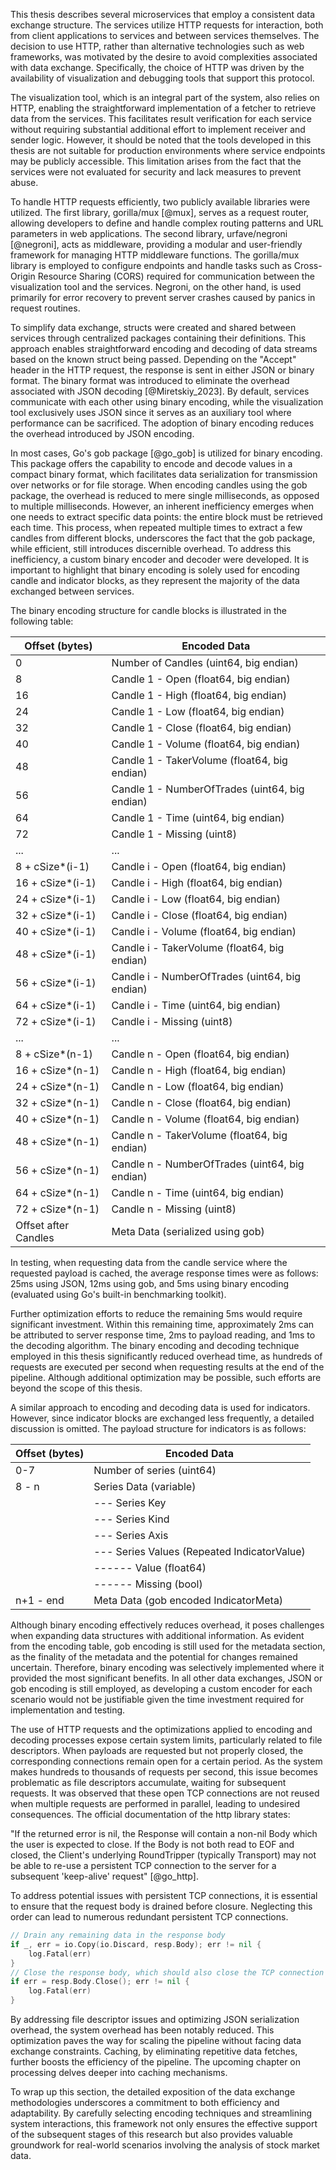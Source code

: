 <!-- Data Exchange Protocol -->

This thesis describes several microservices that employ a consistent data exchange structure. The services utilize HTTP requests for interaction, both from client applications to services and between services themselves. The decision to use HTTP, rather than alternative technologies such as web frameworks, was motivated by the desire to avoid complexities associated with data exchange. Specifically, the choice of HTTP was driven by the availability of visualization and debugging tools that support this protocol.

The visualization tool, which is an integral part of the system, also relies on HTTP, enabling the straightforward implementation of a fetcher to retrieve data from the services. This facilitates result verification for each service without requiring substantial additional effort to implement receiver and sender logic. However, it should be noted that the tools developed in this thesis are not suitable for production environments where service endpoints may be publicly accessible. This limitation arises from the fact that the services were not evaluated for security and lack measures to prevent abuse.

To handle HTTP requests efficiently, two publicly available libraries were utilized. The first library, gorilla/mux [@mux], serves as a request router, allowing developers to define and handle complex routing patterns and URL parameters in web applications. The second library, urfave/negroni [@negroni], acts as middleware, providing a modular and user-friendly framework for managing HTTP middleware functions. The gorilla/mux library is employed to configure endpoints and handle tasks such as Cross-Origin Resource Sharing (CORS) required for communication between the visualization tool and the services. Negroni, on the other hand, is used primarily for error recovery to prevent server crashes caused by panics in request routines.

<!-- Data Serialization -->
To simplify data exchange, structs were created and shared between services through centralized packages containing their definitions. This approach enables straightforward encoding and decoding of data streams based on the known struct being passed. Depending on the "Accept" header in the HTTP request, the response is sent in either JSON or binary format. The binary format was introduced to eliminate the overhead associated with JSON decoding [@Miretskiy_2023]. By default, services communicate with each other using binary encoding, while the visualization tool exclusively uses JSON since it serves as an auxiliary tool where performance can be sacrificed. The adoption of binary encoding reduces the overhead introduced by JSON encoding.

In most cases, Go's gob package [@go_gob] is utilized for binary encoding. This package offers the capability to encode and decode values in a compact binary format, which facilitates data serialization for transmission over networks or for file storage. When encoding candles using the gob package, the overhead is reduced to mere single milliseconds, as opposed to multiple milliseconds. However, an inherent inefficiency emerges when one needs to extract specific data points: the entire block must be retrieved each time. This process, when repeated multiple times to extract a few candles from different blocks, underscores the fact that the gob package, while efficient, still introduces discernible overhead. To address this inefficiency, a custom binary encoder and decoder were developed. It is important to highlight that binary encoding is solely used for encoding candle and indicator blocks, as they represent the majority of the data exchanged between services.

The binary encoding structure for candle blocks is illustrated in the following table:

| Offset (bytes)       | Encoded Data                                   |
|----------------------|------------------------------------------------|
| 0                    | Number of Candles (uint64, big endian)         |
| 8                    | Candle 1 - Open (float64, big endian)          |
| 16                   | Candle 1 - High (float64, big endian)          |
| 24                   | Candle 1 - Low (float64, big endian)           |
| 32                   | Candle 1 - Close (float64, big endian)         |
| 40                   | Candle 1 - Volume (float64, big endian)        |
| 48                   | Candle 1 - TakerVolume (float64, big endian)   |
| 56                   | Candle 1 - NumberOfTrades (uint64, big endian) |
| 64                   | Candle 1 - Time (uint64, big endian)           |
| 72                   | Candle 1 - Missing (uint8)                     |
| ...                  | ...                                            |
| 8 + cSize*(i-1)      | Candle i - Open (float64, big endian)          |
| 16 + cSize*(i-1)     | Candle i - High (float64, big endian)          |
| 24 + cSize*(i-1)     | Candle i - Low (float64, big endian)           |
| 32 + cSize*(i-1)     | Candle i - Close (float64, big endian)         |
| 40 + cSize*(i-1)     | Candle i - Volume (float64, big endian)        |
| 48 + cSize*(i-1)     | Candle i - TakerVolume (float64, big endian)   |
| 56 + cSize*(i-1)     | Candle i - NumberOfTrades (uint64, big endian) |
| 64 + cSize*(i-1)     | Candle i - Time (uint64, big endian)           |
| 72 + cSize*(i-1)     | Candle i - Missing (uint8)                     |
| ...                  | ...                                            |
| 8 + cSize*(n-1)      | Candle n - Open (float64, big endian)          |
| 16 + cSize*(n-1)     | Candle n - High (float64, big endian)          |
| 24 + cSize*(n-1)     | Candle n - Low (float64, big endian)           |
| 32 + cSize*(n-1)     | Candle n - Close (float64, big endian)         |
| 40 + cSize*(n-1)     | Candle n - Volume (float64, big endian)        |
| 48 + cSize*(n-1)     | Candle n - TakerVolume (float64, big endian)   |
| 56 + cSize*(n-1)     | Candle n - NumberOfTrades (uint64, big endian) |
| 64 + cSize*(n-1)     | Candle n - Time (uint64, big endian)           |
| 72 + cSize*(n-1)     | Candle n - Missing (uint8)                     |
| Offset after Candles | Meta Data (serialized using gob)               |

In testing, when requesting data from the candle service where the requested payload is cached, the average response times were as follows: 25ms using JSON, 12ms using gob, and 5ms using binary encoding (evaluated using Go's built-in benchmarking toolkit).

Further optimization efforts to reduce the remaining 5ms would require significant investment. Within this remaining time, approximately 2ms can be attributed to server response time, 2ms to payload reading, and 1ms to the decoding algorithm. The binary encoding and decoding technique employed in this thesis significantly reduced overhead time, as hundreds of requests are executed per second when requesting results at the end of the pipeline. Although additional optimization may be possible, such efforts are beyond the scope of this thesis.

A similar approach to encoding and decoding data is used for indicators. However, since indicator blocks are exchanged less frequently, a detailed discussion is omitted. The payload structure for indicators is as follows:


| Offset (bytes) | Encoded Data                                |
|----------------|---------------------------------------------|
| 0-7            | Number of series (uint64)                   |
| 8 - n          | Series Data (variable)                      |
|                | --- Series Key                              |
|                | --- Series Kind                             |
|                | --- Series Axis                             |
|                | --- Series Values (Repeated IndicatorValue) |
|                | ------ Value (float64)                      |
|                | ------ Missing (bool)                       |
| n+1 - end      | Meta Data (gob encoded IndicatorMeta)       |

Although binary encoding effectively reduces overhead, it poses challenges when expanding data structures with additional information. As evident from the encoding table, gob encoding is still used for the metadata section, as the finality of the metadata and the potential for changes remained uncertain. Therefore, binary encoding was selectively implemented where it provided the most significant benefits. In all other data exchanges, JSON or gob encoding is still employed, as developing a custom encoder for each scenario would not be justifiable given the time investment required for implementation and testing.

<!-- Data Synchronization -->

The use of HTTP requests and the optimizations applied to encoding and decoding processes expose certain system limits, particularly related to file descriptors. When payloads are requested but not properly closed, the corresponding connections remain open for a certain period. As the system makes hundreds to thousands of requests per second, this issue becomes problematic as file descriptors accumulate, waiting for subsequent requests. It was observed that these open TCP connections are not reused when multiple requests are performed in parallel, leading to undesired consequences. The official documentation of the http library states:

"If the returned error is nil, the Response will contain a non-nil Body which the user is expected to close. If the Body is not both read to EOF and closed, the Client's underlying RoundTripper (typically Transport) may not be able to re-use a persistent TCP connection to the server for a subsequent 'keep-alive' request" [@go_http].

To address potential issues with persistent TCP connections, it is essential to ensure that the request body is drained before closure. Neglecting this order can lead to numerous redundant persistent TCP connections.

```go
// Drain any remaining data in the response body
if _, err = io.Copy(io.Discard, resp.Body); err != nil {
    log.Fatal(err)
}
// Close the response body, which should also close the TCP connection
if err = resp.Body.Close(); err != nil {
    log.Fatal(err)
}
```

By addressing file descriptor issues and optimizing JSON serialization overhead, the system overhead has been notably reduced. This optimization paves the way for scaling the pipeline without facing data exchange constraints. Caching, by eliminating repetitive data fetches, further boosts the efficiency of the pipeline. The upcoming chapter on processing delves deeper into caching mechanisms.

To wrap up this section, the detailed exposition of the data exchange methodologies underscores a commitment to both efficiency and adaptability. By carefully selecting encoding techniques and streamlining system interactions, this framework not only ensures the effective support of the subsequent stages of this research but also provides valuable groundwork for real-world scenarios involving the analysis of stock market data.